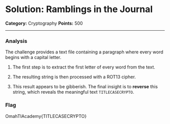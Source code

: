 # Solution: Ramblings in the Journal

**Category:** Cryptography
**Points:** 500

---

### Analysis

The challenge provides a text file containing a paragraph where every word begins with a capital letter.

1.  The first step is to extract the first letter of every word from the text.

2.  The resulting string is then processed with a ROT13 cipher.

3.  This result appears to be gibberish. The final insight is to **reverse** this string, which reveals the meaningful text `TITLECASECRYPTO`.

### Flag

OmahTIAcademy{TITLECASECRYPTO}
